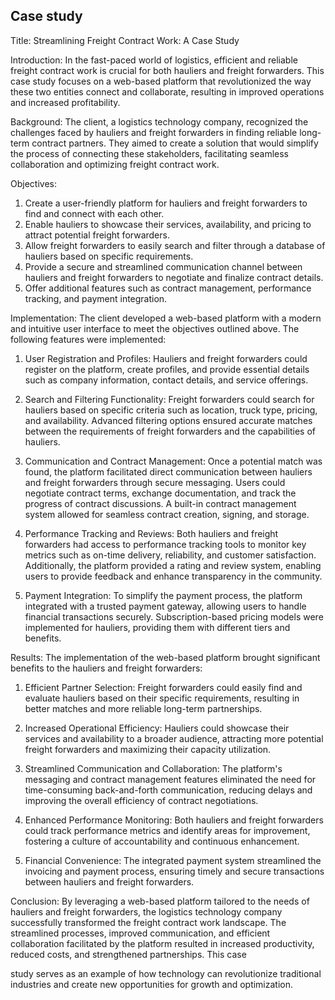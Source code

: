 ## Case study

Title: Streamlining Freight Contract Work: A Case Study

Introduction:
In the fast-paced world of logistics, efficient and reliable freight contract work is crucial for both hauliers and freight forwarders. This case study focuses on a web-based platform that revolutionized the way these two entities connect and collaborate, resulting in improved operations and increased profitability.

Background:
The client, a logistics technology company, recognized the challenges faced by hauliers and freight forwarders in finding reliable long-term contract partners. They aimed to create a solution that would simplify the process of connecting these stakeholders, facilitating seamless collaboration and optimizing freight contract work.

Objectives:
1. Create a user-friendly platform for hauliers and freight forwarders to find and connect with each other.
2. Enable hauliers to showcase their services, availability, and pricing to attract potential freight forwarders.
3. Allow freight forwarders to easily search and filter through a database of hauliers based on specific requirements.
4. Provide a secure and streamlined communication channel between hauliers and freight forwarders to negotiate and finalize contract details.
5. Offer additional features such as contract management, performance tracking, and payment integration.

Implementation:
The client developed a web-based platform with a modern and intuitive user interface to meet the objectives outlined above. The following features were implemented:

1. User Registration and Profiles:
Hauliers and freight forwarders could register on the platform, create profiles, and provide essential details such as company information, contact details, and service offerings.

2. Search and Filtering Functionality:
Freight forwarders could search for hauliers based on specific criteria such as location, truck type, pricing, and availability. Advanced filtering options ensured accurate matches between the requirements of freight forwarders and the capabilities of hauliers.

3. Communication and Contract Management:
Once a potential match was found, the platform facilitated direct communication between hauliers and freight forwarders through secure messaging. Users could negotiate contract terms, exchange documentation, and track the progress of contract discussions. A built-in contract management system allowed for seamless contract creation, signing, and storage.

4. Performance Tracking and Reviews:
Both hauliers and freight forwarders had access to performance tracking tools to monitor key metrics such as on-time delivery, reliability, and customer satisfaction. Additionally, the platform provided a rating and review system, enabling users to provide feedback and enhance transparency in the community.

5. Payment Integration:
To simplify the payment process, the platform integrated with a trusted payment gateway, allowing users to handle financial transactions securely. Subscription-based pricing models were implemented for hauliers, providing them with different tiers and benefits.

Results:
The implementation of the web-based platform brought significant benefits to the hauliers and freight forwarders:

1. Efficient Partner Selection: Freight forwarders could easily find and evaluate hauliers based on their specific requirements, resulting in better matches and more reliable long-term partnerships.

2. Increased Operational Efficiency: Hauliers could showcase their services and availability to a broader audience, attracting more potential freight forwarders and maximizing their capacity utilization.

3. Streamlined Communication and Collaboration: The platform's messaging and contract management features eliminated the need for time-consuming back-and-forth communication, reducing delays and improving the overall efficiency of contract negotiations.

4. Enhanced Performance Monitoring: Both hauliers and freight forwarders could track performance metrics and identify areas for improvement, fostering a culture of accountability and continuous enhancement.

5. Financial Convenience: The integrated payment system streamlined the invoicing and payment process, ensuring timely and secure transactions between hauliers and freight forwarders.

Conclusion:
By leveraging a web-based platform tailored to the needs of hauliers and freight forwarders, the logistics technology company successfully transformed the freight contract work landscape. The streamlined processes, improved communication, and efficient collaboration facilitated by the platform resulted in increased productivity, reduced costs, and strengthened partnerships. This case

 study serves as an example of how technology can revolutionize traditional industries and create new opportunities for growth and optimization.